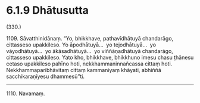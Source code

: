 # 6.1.9 Dhātusutta

(330.)

1109\. Sāvatthinidānaṃ. “Yo, bhikkhave, pathavīdhātuyā chandarāgo, cittasseso upakkileso. Yo āpodhātuyā…  yo tejodhātuyā…  yo vāyodhātuyā…  yo ākāsadhātuyā…  yo viññāṇadhātuyā chandarāgo, cittasseso upakkileso. Yato kho, bhikkhave, bhikkhuno imesu chasu ṭhānesu cetaso upakkileso pahīno hoti, nekkhammaninnañcassa cittaṃ hoti. Nekkhammaparibhāvitaṃ cittaṃ kammaniyaṃ khāyati, abhiññā sacchikaraṇīyesu dhammesū”ti.

---

1110\. Navamaṃ.
